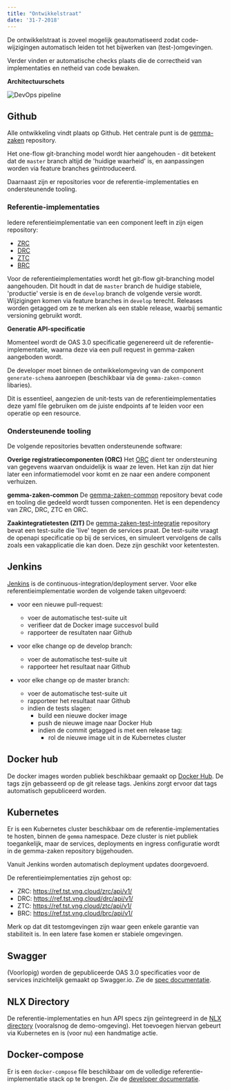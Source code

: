 ```yaml
---
title: "Ontwikkelstraat"
date: '31-7-2018'
---
```


De ontwikkelstraat is zoveel mogelijk geautomatiseerd zodat code-wijzigingen
automatisch leiden tot het bijwerken van (test-)omgevingen.

Verder vinden er automatische checks plaats die de correctheid van
implementaties en netheid van code bewaken.


**Architectuurschets**

![DevOps pipeline](/img/dev-straat.png)

## Github

Alle ontwikkeling vindt plaats op Github. Het centrale punt is de
[gemma-zaken](https://github.com/VNG-Realisatie/gemma-zaken) repository.

Het one-flow git-branching model wordt hier aangehouden - dit betekent dat de
`master` branch altijd de 'huidige waarheid' is, en aanpassingen worden via
feature branches geïntroduceerd.

Daarnaast zijn er repositories voor de referentie-implementaties en
ondersteunende tooling.

### Referentie-implementaties

Iedere referentieimplementatie van een component leeft in zijn eigen repository:

* [ZRC](https://github.com/vng-Realisatie/gemma-zaakregistratiecomponent)
* [DRC](https://github.com/VNG-Realisatie/gemma-documentregistratiecomponent)
* [ZTC](https://github.com/VNG-Realisatie/gemma-zaaktypecatalogus)
* [BRC](https://github.com/VNG-Realisatie/gemma-besluitregistratie)

Voor de referentieimplementaties wordt het git-flow git-branching model
aangehouden. Dit houdt in dat de `master` branch de huidige stabiele,
'productie' versie is en de `develop` branch de volgende versie wordt.
Wijzigingen komen via feature branches in `develop` terecht. Releases worden
getagged om ze te merken als een stable release, waarbij semantic versioning
gebruikt wordt.

**Generatie API-specificatie**

Momenteel wordt de OAS 3.0 specificatie gegenereerd uit de referentie-
implementatie, waarna deze via een pull request in gemma-zaken aangeboden
wordt.

De developer moet binnen de ontwikkelomgeving van de component
`generate-schema` aanroepen (beschikbaar via de `gemma-zaken-common` libaries).

Dit is essentieel, aangezien de unit-tests van de referentieimplementaties deze
yaml file gebruiken om de juiste endpoints af te leiden voor een operatie op
een resource.


### Ondersteunende tooling

De volgende repositories bevatten ondersteunende software:

**Overige registratiecomponenten (ORC)**
Het
[ORC](https://github.com/VNG-Realisatie/gemma-mock-overigeregistratiecomponenten)
dient ter ondersteuning van gegevens waarvan onduidelijk is waar ze leven. Het
kan zijn dat hier later een informatiemodel voor komt en ze naar een andere
component verhuizen.

**gemma-zaken-common**
De [gemma-zaken-common](https://github.com/VNG-Realisatie/gemma-zaken-common)
repository bevat code en tooling die gedeeld wordt tussen componenten. Het is
een dependency van ZRC, DRC, ZTC en ORC.

**Zaakintegratietesten (ZIT)**
De
[gemma-zaken-test-integratie](https://github.com/VNG-Realisatie/gemma-zaken-test-integratie)
repository bevat een test-suite die 'live' tegen de services praat. De
test-suite vraagt de openapi specificatie op bij de services, en simuleert
vervolgens de calls zoals een vakapplicatie die kan doen. Deze zijn geschikt
voor ketentesten.

## Jenkins

[Jenkins](https://jenkins.nlx.io/view/Gemma) is de
continuous-integration/deployment server. Voor elke referentieimplementatie
worden de volgende taken uitgevoerd:

* voor een nieuwe pull-request:
  * voer de automatische test-suite uit
  * verifieer dat de Docker image succesvol build
  * rapporteer de resultaten naar Github


* voor elke change op de develop branch:
  * voer de automatische test-suite uit
  * rapporteer het resultaat naar Github


* voor elke change op de master branch:
  * voer de automatische test-suite uit
  * rapporteer het resultaat naar Github
  * indien de tests slagen:
    * build een nieuwe docker image
    * push de nieuwe image naar Docker Hub
    * indien de commit getagged is met een release tag:
      * rol de nieuwe image uit in de Kubernetes cluster

## Docker hub

De docker images worden publiek beschikbaar gemaakt op
[Docker Hub](https://hub.docker.com/r/vngr/). De tags zijn gebasseerd op de git
release tags. Jenkins zorgt ervoor dat tags automatisch gepubliceerd worden.

## Kubernetes

Er is een Kubernetes cluster beschikbaar om de referentie-implementaties te
hosten, binnen de `gemma` namespace. Deze cluster is niet publiek toegankelijk,
maar de services, deployments en ingress configuratie wordt in de gemma-zaken
repository bijgehouden.

Vanuit Jenkins worden automatisch deployment updates doorgevoerd.

De referentieimplementaties zijn gehost op:

* ZRC: https://ref.tst.vng.cloud/zrc/api/v1/
* DRC: https://ref.tst.vng.cloud/drc/api/v1/
* ZTC: https://ref.tst.vng.cloud/ztc/api/v1/
* BRC: https://ref.tst.vng.cloud/brc/api/v1/

Merk op dat dit testomgevingen zijn waar geen enkele garantie van stabiliteit
is. In een latere fase komen er stabiele omgevingen.

## Swagger

(Voorlopig) worden de gepubliceerde OAS 3.0 specificaties voor de services
inzichtelijk gemaakt op Swagger.io. Zie de [spec documentatie](/standaard/index).

## NLX Directory

De referentie-implementaties en hun API specs zijn geïntegreerd in de
[NLX directory](http://directory.demo.nlx.io) (vooralsnog de demo-omgeving).
Het toevoegen hiervan gebeurt via Kubernetes en is (voor nu) een handmatige
actie.

## Docker-compose

Er is een `docker-compose` file beschikbaar om de volledige
referentie-implementatie stack op te brengen. Zie de [developer documentatie](/ontwikkelaars/aan-de-slag).
